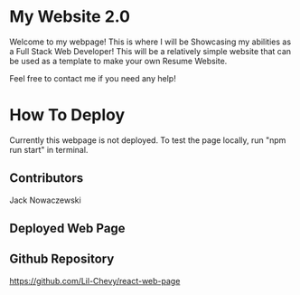 # My Website 2.0

Welcome to my webpage! This is where I will be Showcasing my abilities as a Full Stack Web Developer!
This will be a relatively simple website that can be used as a template to make your own Resume Website.

Feel free to contact me if you need any help!

# How To Deploy

Currently this webpage is not deployed. To test the page locally, run "npm run start" in terminal.

## Contributors

Jack Nowaczewski

## Deployed Web Page

## Github Repository

https://github.com/Lil-Chevy/react-web-page
